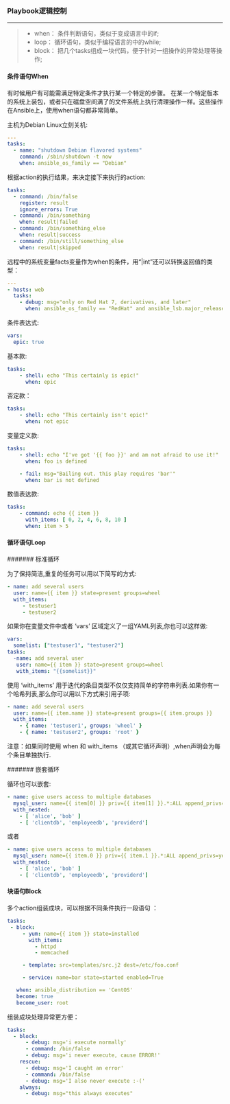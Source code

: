 ### Playbook逻辑控制
---

> * when： 条件判断语句，类似于变成语言中的if;
> * loop： 循环语句，类似于编程语言的中的while;
> * block： 把几个tasks组成一块代码，便于针对一组操作的异常处理等操作;


#### 条件语句When

有时候用户有可能需满足特定条件才执行某一个特定的步骤。
在某一个特定版本的系统上装包，或者只在磁盘空间满了的文件系统上执行清理操作一样。这些操作在Ansible上，使用when语句都非常简单。

主机为Debian Linux立刻关机:
```yaml
---
tasks:
  - name: "shutdown Debian flavored systems"
    command: /sbin/shutdown -t now
    when: ansible_os_family == "Debian"
```

根据action的执行结果，来决定接下来执行的action:
```yaml
tasks:
  - command: /bin/false
    register: result
    ignore_errors: True
  - command: /bin/something
    when: result|failed
  - command: /bin/something_else
    when: result|success
  - command: /bin/still/something_else
    when: result|skipped
```

远程中的系统变量facts变量作为when的条件，用“|int”还可以转换返回值的类型：
```yaml
---
- hosts: web
  tasks:
    - debug: msg="only on Red Hat 7, derivatives, and later"
      when: ansible_os_family == "RedHat" and ansible_lsb.major_release|int >= 6
```

条件表达式:
```yaml
vars:
  epic: true
```

基本款:
```yaml
tasks:
    - shell: echo "This certainly is epic!"
      when: epic
```

否定款：
```yaml
tasks:
    - shell: echo "This certainly isn't epic!"
      when: not epic
```

变量定义款:
```yaml
tasks:
    - shell: echo "I've got '{{ foo }}' and am not afraid to use it!"
      when: foo is defined

    - fail: msg="Bailing out. this play requires 'bar'"
      when: bar is not defined
```

数值表达款:
```yaml
tasks:
    - command: echo {{ item }}
      with_items: [ 0, 2, 4, 6, 8, 10 ]
      when: item > 5
```

#### 循环语句Loop

####### 标准循环

为了保持简洁,重复的任务可以用以下简写的方式:
```yaml
- name: add several users
  user: name={{ item }} state=present groups=wheel
  with_items:
     - testuser1
     - testuser2
```

如果你在变量文件中或者 ‘vars’ 区域定义了一组YAML列表,你也可以这样做:
```yaml
vars:
  somelist: ["testuser1", "testuser2"]
tasks:
  -name: add several user
   user: name={{ item }} state=present groups=wheel
   with_items: "{{somelist}}"
```

使用 ‘with_items’ 用于迭代的条目类型不仅仅支持简单的字符串列表.如果你有一个哈希列表,那么你可以用以下方式来引用子项:
```yaml
- name: add several users
  user: name={{ item.name }} state=present groups={{ item.groups }}
  with_items:
    - { name: 'testuser1', groups: 'wheel' }
    - { name: 'testuser2', groups: 'root' }
```

注意：如果同时使用 when 和 with_items （或其它循环声明）,when声明会为每个条目单独执行.

####### 嵌套循环

循环也可以嵌套:
```yaml
- name: give users access to multiple databases
  mysql_user: name={{ item[0] }} priv={{ item[1] }}.*:ALL append_privs=yes password=foo
  with_nested:
    - [ 'alice', 'bob' ]
    - [ 'clientdb', 'employeedb', 'providerd']
```

或者

```yaml
- name: give users access to multiple databases
  mysql_user: name={{ item.0 }} priv={{ item.1 }}.*:ALL append_privs=yes password=foo
  with_nested:
    - [ 'alice', 'bob' ]
    - [ 'clientdb', 'employeedb', 'providerd']
```

#### 块语句Block

多个action组装成块，可以根据不同条件执行一段语句 ：
```yaml
tasks:
 - block:
     - yum: name={{ item }} state=installed
       with_items:
         - httpd
         - memcached

     - template: src=templates/src.j2 dest=/etc/foo.conf

     - service: name=bar state=started enabled=True

   when: ansible_distribution == 'CentOS'
   become: true
   become_user: root
```
组装成块处理异常更方便：
```yaml
tasks:
  - block:
      - debug: msg='i execute normally'
      - command: /bin/false
      - debug: msg='i never execute, cause ERROR!'
    rescue:
      - debug: msg='I caught an error'
      - command: /bin/false
      - debug: msg='I also never execute :-('
    always:
      - debug: msg="this always executes"
```
